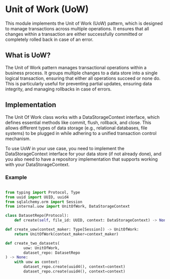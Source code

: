 # Unit of Work (UoW)
This module implements the Unit of Work (UoW) pattern, which is designed to manage transactions across multiple operations. It ensures that all changes within a transaction are either successfully committed or completely rolled back in case of an error.

## What is UoW?
The Unit of Work pattern manages transactional operations within a business process. It groups multiple changes to a data store into a single logical transaction, ensuring that either all operations succeed or none do. This is particularly useful for preventing partial updates, ensuring data integrity, and managing rollbacks in case of errors.

## Implementation
The Unit Of Work class works with a DataStorageContext interface, which defines essential methods like commit, flush, rollback, and close. This allows different types of data storage (e.g., relational databases, file systems) to be plugged in while adhering to a unified transaction control mechanism.

To use UoW in your use case, you need to implement the DataStorageContext interface for your data store (if not already done), and you also need to have a repository implementation that supports working with your DataStorageContext.

### Example
```python

from typing import Protocol, Type
from uuid import UUID, uuid4
from sqlalchemy.orm import Session
from internal.uow import UnitOfWork, DataStorageContext

class DatasetRepo(Protocol):
    def create(self, file_id: UUID, context: DataStorageContext) -> None: ...

def create_uow(context_maker: Type[Session]) -> UnitOfWork:
    return UnitOfWork(context_maker=context_maker)

def create_two_datasets(
        uow: UnitOfWork,
        dataset_repo: DatasetRepo
) -> None:
    with uow as context:
        dataset_repo.create(uuid4(), context=context)
        dataset_repo.create(uuid4(), context=context)
```
